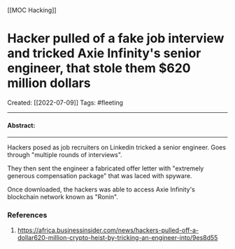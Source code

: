 [[MOC Hacking]]

# Hacker pulled of a fake job  interview and tricked Axie Infinity's senior engineer, that stole them $620 million dollars
Created:  [[2022-07-09]]
Tags: #fleeting 

---
#### Abstract:


---
Hackers posed as job recruiters on Linkedin tricked a senior engineer.
Goes through "multiple rounds of interviews".

They then sent the engineer a fabricated offer letter with "extremely generous compensation package" that was laced with spyware. 

Once downloaded, the hackers was able to access Axie Infinity's blockchain network known as "Ronin".












### References
1. https://africa.businessinsider.com/news/hackers-pulled-off-a-dollar620-million-crypto-heist-by-tricking-an-engineer-into/9es8d55